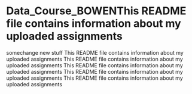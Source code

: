 # Data_Course_BOWENThis README file contains information about my uploaded assignments
somechange
new stuff
This README file contains information about my uploaded assignments
This README file contains information about my uploaded assignments
This README file contains information about my uploaded assignments
This README file contains information about my uploaded assignments
This README file contains information about my uploaded assignments
